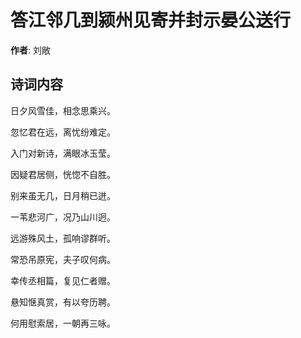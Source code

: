 # 答江邻几到颍州见寄并封示晏公送行

**作者**: 刘敞

## 诗词内容

日夕风雪佳，相念思乘兴。

忽忆君在远，离忧纷难定。

入门对新诗，满眼冰玉莹。

因疑君居侧，恍惚不自胜。

别来虽无几，日月稍已迸。

一苇悲河广，况乃山川迥。

远游殊风土，孤响谬群听。

常恐吊原宪，夫子叹何病。

幸传丞相篇，复见仁者赠。

悬知惬真赏，有以夸历聘。

何用慰索居，一朝再三咏。

